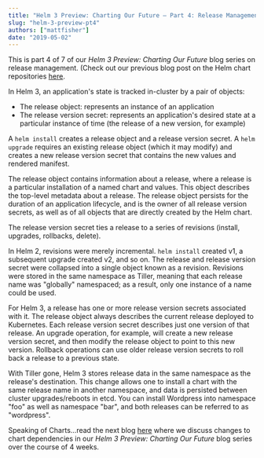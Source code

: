 ```yaml
---
title: "Helm 3 Preview: Charting Our Future – Part 4: Release Management"
slug: "helm-3-preview-pt4"
authors: ["mattfisher"]
date: "2019-05-02"
---
```


This is part 4 of 7 of our *Helm 3 Preview: Charting Our Future* blog series on release management. (Check out our previous blog post on the Helm chart repositories [here](https://helm.sh/blog/helm-3-preview-pt3/.).

In Helm 3, an application's state is tracked in-cluster by a pair of objects:<!-- truncate -->

- The release object: represents an instance of an application
- The release version secret: represents an application's desired state at a particular instance of time (the release of a new version, for example)

A `helm install` creates a release object and a release version secret. A `helm upgrade` requires an existing release object (which it may modify) and creates a new release version secret that contains the new values and rendered manifest.

The release object contains information about a release, where a release is a particular installation of a named chart and values. This object describes the top-level metadata about a release. The release object persists for the duration of an application lifecycle, and is the owner of all release version secrets, as well as of all objects that are directly created by the Helm chart.

The release version secret ties a release to a series of revisions (install, upgrades, rollbacks, delete).

In Helm 2, revisions were merely incremental. `helm install` created v1, a subsequent upgrade created v2, and so on. The release and release version secret were collapsed into a single object known as a revision. Revisions were stored in the same namespace as Tiller, meaning that each release name was "globally" namespaced; as a result, only one instance of a name could be used.

For Helm 3, a release has one or more release version secrets associated with it. The release object always describes the current release deployed to Kubernetes. Each release version secret describes just one version of that release. An upgrade operation, for example, will create a new release version secret, and then modify the release object to point to this new version. Rollback operations can use older release version secrets to roll back a release to a previous state.

With Tiller gone, Helm 3 stores release data in the same namespace as the release's destination. This change allows one to install a chart with the same release name in another namespace, and data is persisted between cluster upgrades/reboots in etcd. You can install Wordpress into namespace "foo" as well as namespace "bar", and both releases can be referred to as "wordpress".

Speaking of Charts...read the next blog [here](https://helm.sh/blog/helm-3-preview-pt5/) where we discuss changes to chart dependencies in our *Helm 3 Preview: Charting Our Future* blog series over the course of 4 weeks.
